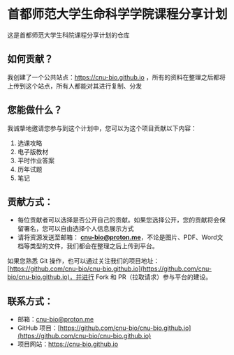 # 首都师范大学生命科学学院课程分享计划

这是首都师范大学生科院课程分享计划的仓库

## **如何贡献？**

我创建了一个公共站点：https://cnu-bio.github.io ，所有的资料在整理之后都将上传到这个站点，所有人都能对其进行复制、分发

## **您能做什么？**

我诚挚地邀请您参与到这个计划中，您可以为这个项目贡献以下内容：

1. 选课攻略
2. 电子版教材
3. 平时作业答案
4. 历年试题
5. 笔记

## **贡献方式**：

- 每位贡献者可以选择是否公开自己的贡献。如果您选择公开，您的贡献将会保留署名，您可以自由选择个人信息展示方式
- 请将资源发送至邮箱： **cnu-bio@proton.me**，不论是图片、PDF、Word文档等类型的文件，我们都会在整理之后上传到平台。

如果您熟悉 Git 操作，也可以通过关注我们的项目地址：[https://github.com/cnu-bio/cnu-bio.github.io](https://github.com/cnu-bio/cnu-bio.github.io)，并进行 Fork 和 PR（拉取请求）参与平台的建设。

## **联系方式**：

- 邮箱：cnu-bio@proton.me
- GitHub 项目：[https://github.com/cnu-bio/cnu-bio.github.io](https://github.com/cnu-bio/cnu-bio.github.io)
- 项目网站：https://cnu-bio.github.io